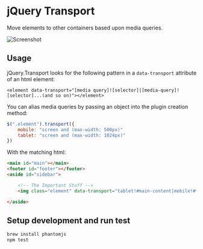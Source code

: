 # jQuery Transport

Move elements to other containers based upon media queries.

![Screenshot](http://f.cl.ly/items/1J1s3S0P1D3b2w0W0J2K/sample.png)

## Usage

jQuery.Transport looks for the following pattern in a `data-transport` attribute
of an html element:

```
<element data-transport="[media query]![selector]|[media-query]![selector]...(and so on)"></element>
```

You can alias media queries by passing an object into the plugin
creation method:

```javascript
$(".element").transport({
	mobile: "screen and (max-width: 500px)"
	tablet: "screen and (max-width: 1024px)"
})
```

With the matching html:

```html
<main id="main"></main>
<footer id="footer"></footer>
<aside id="sidebar">

	<!-- The Important Stuff -->
	<img class="element" data-transport="tablet!#main-content|mobile!#footer">

</aside>
```

## Setup development and run test

```bash
brew install phantomjs
npm test
```
